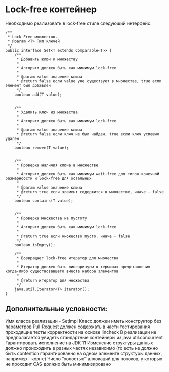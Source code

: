 # Lock-free контейнер

Необходимо реализовать в lock-free стиле следующий интерфейс:

```
/**
 * Lock-Free множество.
 * @param <T> Тип ключей
 */
public interface Set<T extends Comparable<T>> {
    /**
     * Добавить ключ к множеству
     *
     * Алгоритм должен быть как минимум lock-free
     *
     * @param value значение ключа
     * @return false если value уже существует в множестве, true если элемент был добавлен
     */
    boolean add(T value);
 
 
    /**
     * Удалить ключ из множества
     *
     * Алгоритм должен быть как минимум lock-free
     *
     * @param value значение ключа
     * @return false если ключ не был найден, true если ключ успешно удален
     */
    boolean remove(T value);
 
 
    /**
     * Проверка наличия ключа в множестве
     *
     * Алгоритм должен быть как минимум wait-free для типов конечной размерноости и lock-free для остальных
     *
     * @param value значение ключа
     * @return true если элемент содержится в множестве, иначе - false
     */
    boolean contains(T value);
 
 
    /**
     * Проверка множества на пустоту
     *
     * Алгоритм должен быть как минимум lock-free
     *
     * @return true если множество пусто, иначе - false
     */
    boolean isEmpty();
 
    /**
     * Возвращает lock-free итератор для множества
     *
     * Итератор должен быть линеаризуем в терминах представления когда-либо существовавшего вместе набора элементов
     *
     * @return итератор для множества
     */
    java.util.Iterator<T> iterator();
}
```
## Дополнительные условности:

Имя класса реализации - SetImpl
Класс должен иметь конструктор без параметров
Pull Request должен содержать в части тестирования проходящие тесты корректности на основе lincheck
В реализации не предполагается увидеть стандартные контейнеры из java.util.concurrent
Гарантировать исполнение на JDK 11
Изменение структуры данных должно происходить в разных частях независимо (то есть не должно быть contention гарантированно на одном элементе структуры данных, например - корне)
Число “холостых” аллокаций для потоков, у которых не проходит CAS должно быть минимизировано